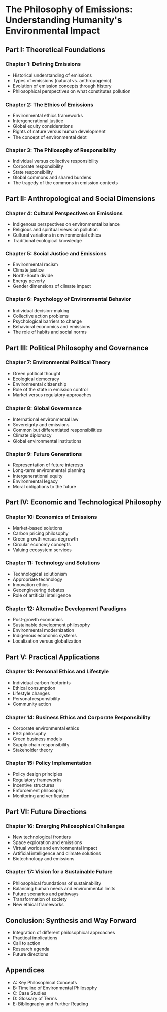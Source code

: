 # The Philosophy of Emissions: Understanding Humanity's Environmental Impact

## Part I: Theoretical Foundations

### Chapter 1: Defining Emissions

- Historical understanding of emissions
- Types of emissions (natural vs. anthropogenic)
- Evolution of emission concepts through history
- Philosophical perspectives on what constitutes pollution

### Chapter 2: The Ethics of Emissions

- Environmental ethics frameworks
- Intergenerational justice
- Global equity considerations
- Rights of nature versus human development
- The concept of environmental debt

### Chapter 3: The Philosophy of Responsibility

- Individual versus collective responsibility
- Corporate responsibility
- State responsibility
- Global commons and shared burdens
- The tragedy of the commons in emission contexts

## Part II: Anthropological and Social Dimensions

### Chapter 4: Cultural Perspectives on Emissions

- Indigenous perspectives on environmental balance
- Religious and spiritual views on pollution
- Cultural variations in environmental ethics
- Traditional ecological knowledge

### Chapter 5: Social Justice and Emissions

- Environmental racism
- Climate justice
- North-South divide
- Energy poverty
- Gender dimensions of climate impact

### Chapter 6: Psychology of Environmental Behavior

- Individual decision-making
- Collective action problems
- Psychological barriers to change
- Behavioral economics and emissions
- The role of habits and social norms

## Part III: Political Philosophy and Governance

### Chapter 7: Environmental Political Theory

- Green political thought
- Ecological democracy
- Environmental citizenship
- Role of the state in emission control
- Market versus regulatory approaches

### Chapter 8: Global Governance

- International environmental law
- Sovereignty and emissions
- Common but differentiated responsibilities
- Climate diplomacy
- Global environmental institutions

### Chapter 9: Future Generations

- Representation of future interests
- Long-term environmental planning
- Intergenerational equity
- Environmental legacy
- Moral obligations to the future

## Part IV: Economic and Technological Philosophy

### Chapter 10: Economics of Emissions

- Market-based solutions
- Carbon pricing philosophy
- Green growth versus degrowth
- Circular economy concepts
- Valuing ecosystem services

### Chapter 11: Technology and Solutions

- Technological solutionism
- Appropriate technology
- Innovation ethics
- Geoengineering debates
- Role of artificial intelligence

### Chapter 12: Alternative Development Paradigms

- Post-growth economics
- Sustainable development philosophy
- Environmental modernization
- Indigenous economic systems
- Localization versus globalization

## Part V: Practical Applications

### Chapter 13: Personal Ethics and Lifestyle

- Individual carbon footprints
- Ethical consumption
- Lifestyle changes
- Personal responsibility
- Community action

### Chapter 14: Business Ethics and Corporate Responsibility

- Corporate environmental ethics
- ESG philosophy
- Green business models
- Supply chain responsibility
- Stakeholder theory

### Chapter 15: Policy Implementation

- Policy design principles
- Regulatory frameworks
- Incentive structures
- Enforcement philosophy
- Monitoring and verification

## Part VI: Future Directions

### Chapter 16: Emerging Philosophical Challenges

- New technological frontiers
- Space exploration and emissions
- Virtual worlds and environmental impact
- Artificial intelligence and climate solutions
- Biotechnology and emissions

### Chapter 17: Vision for a Sustainable Future

- Philosophical foundations of sustainability
- Balancing human needs and environmental limits
- Future scenarios and pathways
- Transformation of society
- New ethical frameworks

## Conclusion: Synthesis and Way Forward

- Integration of different philosophical approaches
- Practical implications
- Call to action
- Research agenda
- Future directions

## Appendices

- A: Key Philosophical Concepts
- B: Timeline of Environmental Philosophy
- C: Case Studies
- D: Glossary of Terms
- E: Bibliography and Further Reading